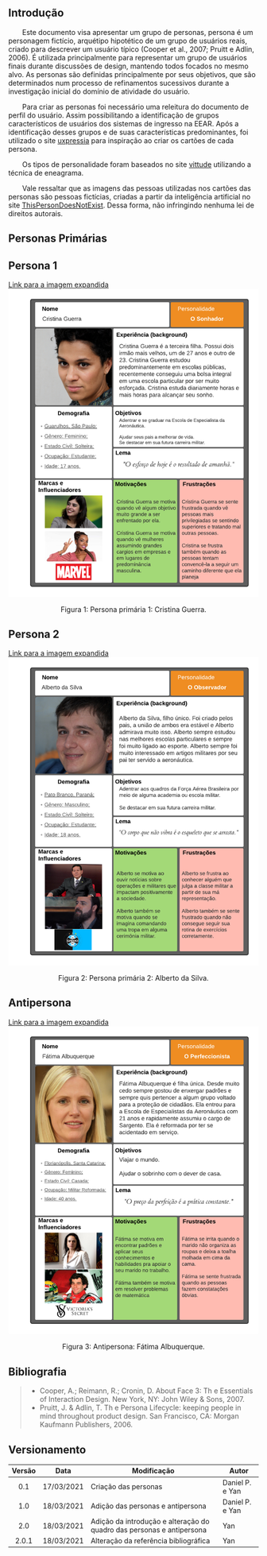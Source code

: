 ## Introdução 

&emsp;&emsp;Este documento visa apresentar um  grupo de personas, persona é um personagem fictício, arquétipo hipotético de um grupo de usuários reais, criado para descrever um usuário típico (Cooper et al., 2007; Pruitt e Adlin, 2006). É utilizada principalmente para representar um grupo de usuários finais durante discussões de design, mantendo todos focados no mesmo alvo. As personas são definidas principalmente por seus objetivos, que são determinados num processo de refinamentos sucessivos durante a investigação inicial do domínio de atividade do usuário. 

&emsp;&emsp;Para criar as personas foi necessário uma releitura do documento de perfil do usuário. Assim possibilitando a identificação de grupos característicos de usuários dos sistemas de ingresso na EEAR. Após a identificação desses grupos e de suas características predominantes, foi utilizado o site [uxpressia](https://uxpressia.com/) para inspiração ao criar os cartões de cada persona. 

&emsp;&emsp;Os tipos de personalidade foram baseados no site [vittude](https://www.vittude.com/blog/eneagrama/) utilizando a técnica de eneagrama.

&emsp;&emsp;Vale ressaltar que as imagens das pessoas utilizadas nos cartões das personas são pessoas fictícias, criadas a partir da inteligência artificial no site [ThisPersonDoesNotExist](https://thispersondoesnotexist.com/). Dessa forma, não infringindo nenhuma lei de direitos autorais.

## Personas Primárias

## Persona 1
[Link para a imagem expandida](https://user-images.githubusercontent.com/48693812/111655003-091d2700-87e8-11eb-8d3f-0daa2c4b23c0.png)
![Cristina Guerra](../assets/imagens/personas/persona-cristina.png)
<center>Figura 1: Persona primária 1: Cristina Guerra.</center>

## Persona 2
[Link para a imagem expandida](https://user-images.githubusercontent.com/48693812/111655762-abd5a580-87e8-11eb-90d4-c5a2403792e9.png)
![Alberto da Silva](../assets/imagens/personas/persona-alberto.png)
<center>Figura 2: Persona primária 2: Alberto da Silva.</center>

## Antipersona
[Link para a imagem expandida](https://user-images.githubusercontent.com/48693812/111655483-7630bc80-87e8-11eb-8bbc-e3268b4b0bed.png)
![Fátima Albuquerque](../assets/imagens/personas/antipersona.png)
<center>Figura 3: Antipersona: Fátima Albuquerque.</center>

## Bibliografia
> - Cooper, A.; Reimann, R.; Cronin, D. About Face 3: Th e Essentials of Interaction Design. New York, NY: John Wiley & Sons, 2007.
> - Pruitt, J. & Adlin, T. Th e Persona Lifecycle: keeping people in mind throughout product design. San Francisco, CA: Morgan Kaufmann Publishers, 2006.

## Versionamento
| Versão | Data | Modificação | Autor |
|:-:|--|--|--|
|0.1|17/03/2021| Criação das personas | Daniel P. e Yan |
|1.0|18/03/2021| Adição das personas e antipersona | Daniel P. e Yan |
|2.0|18/03/2021| Adição da introdução e alteração do quadro das personas e antipersona | Yan |
|2.0.1|18/03/2021| Alteração da referência bibliográfica | Yan |